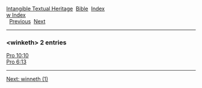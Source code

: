 [Intangible Textual Heritage](../../index)  [Bible](../index) 
[Index](index)   
[w Index](_w_)  
  [Previous](c12485)  [Next](c12487) 

------------------------------------------------------------------------

### &lt;winketh&gt; 2 entries

[Pro 10:10](../kjv/pro010.htm#010)  
[Pro 6:13](../kjv/pro006.htm#013)  

------------------------------------------------------------------------

[Next: winneth (1)](c12487)
